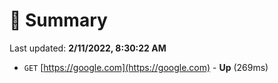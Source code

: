 # 📖 Summary
Last updated: **2/11/2022, 8:30:22 AM**

- `GET` [https://google.com](https://google.com) - **Up** (269ms)
